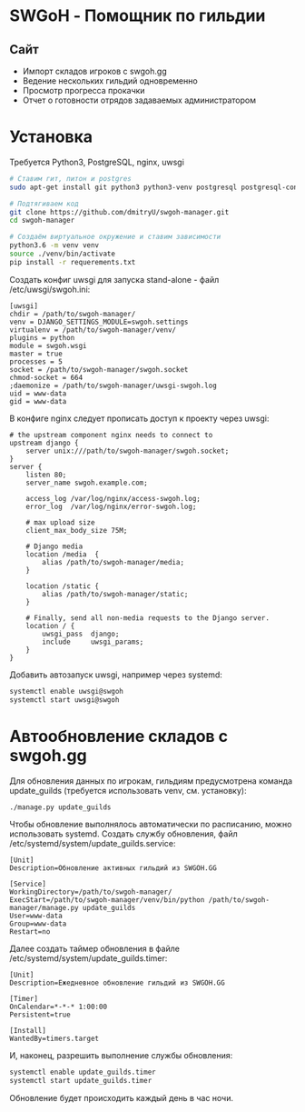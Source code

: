 # SWGoH - Помощник по гильдии

## Сайт

* Импорт складов игроков с swgoh.gg
* Ведение нескольких гильдий одновременно
* Просмотр прогресса прокачки
* Отчет о готовности отрядов задаваемых администратором


# Установка

Требуется Python3, PostgreSQL, nginx, uwsgi

```bash
# Ставим гит, питон и postgres
sudo apt-get install git python3 python3-venv postgresql postgresql-contrib nginx

# Подтягиваем код
git clone https://github.com/dmitryU/swgoh-manager.git
cd swgoh-manager

# Создаём виртуальное окружение и ставим зависимости
python3.6 -m venv venv
source ./venv/bin/activate
pip install -r requerements.txt
```

Создать конфиг uwsgi для запуска stand-alone - файл /etc/uwsgi/swgoh.ini:
```
[uwsgi]
chdir = /path/to/swgoh-manager/
venv = DJANGO_SETTINGS_MODULE=swgoh.settings
virtualenv = /path/to/swgoh-manager/venv/
plugins = python
module = swgoh.wsgi
master = true
processes = 5
socket = /path/to/swgoh-manager/swgoh.socket
chmod-socket = 664
;daemonize = /path/to/swgoh-manager/uwsgi-swgoh.log
uid = www-data
gid = www-data
```

В конфиге nginx следует прописать доступ к проекту через uwsgi:
```
# the upstream component nginx needs to connect to
upstream django {
    server unix:///path/to/swgoh-manager/swgoh.socket;
}
server {
    listen 80;
    server_name swgoh.example.com;

    access_log /var/log/nginx/access-swgoh.log;
    error_log  /var/log/nginx/error-swgoh.log;

    # max upload size
    client_max_body_size 75M;

    # Django media
    location /media  {
        alias /path/to/swgoh-manager/media;
    }

    location /static {
        alias /path/to/swgoh-manager/static;
    }

    # Finally, send all non-media requests to the Django server.
    location / {
        uwsgi_pass  django;
        include     uwsgi_params;
    }
}
```

Добавить автозапуск uwsgi, например через systemd:
```bash
systemctl enable uwsgi@swgoh
systemctl start uwsgi@swgoh
```

# Автообновление складов с swgoh.gg

Для обновления данных по игрокам, гильдиям предусмотрена команда update_guilds (требуется использовать venv, см. установку):
```bash
./manage.py update_guilds
```

Чтобы обновление выполнялось автоматически по расписанию, можно использовать systemd.
Создать службу обновления, файл /etc/systemd/system/update_guilds.service:
```
[Unit]
Description=Обновление активных гильдий из SWGOH.GG

[Service]
WorkingDirectory=/path/to/swgoh-manager/
ExecStart=/path/to/swgoh-manager/venv/bin/python /path/to/swgoh-manager/manage.py update_guilds
User=www-data
Group=www-data
Restart=no
```

Далее создать таймер обновления в файле /etc/systemd/system/update_guilds.timer:
```
[Unit]
Description=Ежедневное обновление гильдий из SWGOH.GG

[Timer]
OnCalendar=*-*-* 1:00:00
Persistent=true

[Install]
WantedBy=timers.target
```

И, наконец, разрешить выполнение службы обновления:
```bash
systemctl enable update_guilds.timer
systemctl start update_guilds.timer
```

Обновление будет происходить каждый день в час ночи.